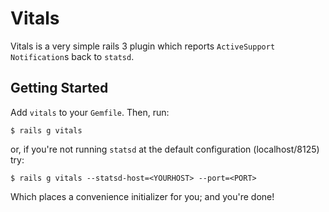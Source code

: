 # Vitals

Vitals is a very simple rails 3 plugin which reports `ActiveSupport` `Notification`s
back to `statsd`.

## Getting Started

Add `vitals` to your `Gemfile`. Then, run:

    $ rails g vitals

or, if you're not running `statsd` at the default configuration
(localhost/8125) try:

    $ rails g vitals --statsd-host=<YOURHOST> --port=<PORT>

Which places a convenience initializer for you; and you're done!





